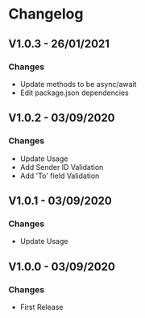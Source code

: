 # Changelog

## V1.0.3 - 26/01/2021

### Changes

* Update methods to be async/await
* Edit package.json dependencies

## V1.0.2 - 03/09/2020

### Changes

* Update Usage
* Add Sender ID Validation
* Add 'To' field Validation

## V1.0.1 - 03/09/2020

### Changes

* Update Usage

## V1.0.0 - 03/09/2020

### Changes

* First Release